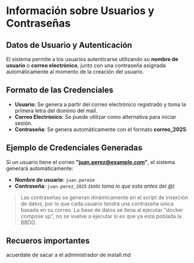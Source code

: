 # Información sobre Usuarios y Contraseñas

## Datos de Usuario y Autenticación
El sistema permite a los usuarios autenticarse utilizando su **nombre de usuario** o **correo electrónico**, junto con una contraseña asignada automáticamente al momento de la creación del usuario.

## Formato de las Credenciales

- **Usuario**: Se genera a partir del correo electrónico registrado y toma la primera letra del dominio del mail.
- **Correo Electrónico**: Se puede utilizar como alternativa para iniciar sesión.
- **Contraseña**: Se genera automáticamente con el formato **correo_2025**.

## Ejemplo de Credenciales Generadas
Si un usuario tiene el correo **"juan.perez@example.com"**, el sistema generará automáticamente:

- **Nombre de usuario**: `juan.pereze`
- **Contraseña**: `juan.perez_2025` *(solo toma lo que esta antes del @)*

> Las contraseñas se generan dinámicamente en el script de inserción de datos, por lo que cada usuario tendrá una contraseña única basada en su correo.
> La base de datos se llena al ejecutar "docker compose up", no se vuelve a ejecutar si es que ya esta poblada la BBDD.


## Recueros importantes
acuerdate de sacar a el administrador de install.md

